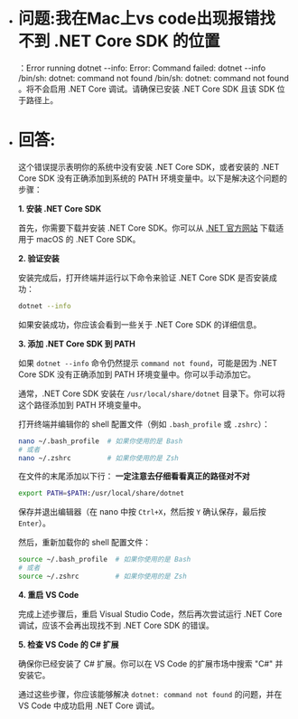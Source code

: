- # 问题:我在Mac上vs code出现报错找不到 .NET Core SDK 的位置
  ：Error running dotnet --info: Error: Command failed: dotnet --info
  /bin/sh: dotnet: command not found
  /bin/sh: dotnet: command not found 。将不会启用 .NET Core 调试。请确保已安装 .NET Core SDK 且该 SDK 位于路径上。

- # 回答:
  
  这个错误提示表明你的系统中没有安装 .NET Core SDK，或者安装的 .NET Core SDK 没有正确添加到系统的 PATH 环境变量中。以下是解决这个问题的步骤：
  
  **1. 安装 .NET Core SDK**
  
  首先，你需要下载并安装 .NET Core SDK。你可以从 [.NET 官方网站](https://dotnet.microsoft.com/download) 下载适用于 macOS 的 .NET Core SDK。
  
  **2. 验证安装**
  
  安装完成后，打开终端并运行以下命令来验证 .NET Core SDK 是否安装成功：
  
  ```sh
  dotnet --info
  ```
  
  如果安装成功，你应该会看到一些关于 .NET Core SDK 的详细信息。
  
  **3. 添加 .NET Core SDK 到 PATH**
  
  如果 `dotnet --info` 命令仍然提示 `command not found`，可能是因为 .NET Core SDK 没有正确添加到 PATH 环境变量中。你可以手动添加它。
  
  通常，.NET Core SDK 安装在 `/usr/local/share/dotnet` 目录下。你可以将这个路径添加到 PATH 环境变量中。
  
  打开终端并编辑你的 shell 配置文件（例如 `.bash_profile` 或 `.zshrc`）：
  
  ```sh
  nano ~/.bash_profile  # 如果你使用的是 Bash
  # 或者
  nano ~/.zshrc         # 如果你使用的是 Zsh
  ```
  
  在文件的末尾添加以下行：
  **一定注意去仔细看看真正的路径对不对**
  
  ```sh
  export PATH=$PATH:/usr/local/share/dotnet
  ```
  
  保存并退出编辑器（在 nano 中按 `Ctrl+X`，然后按 `Y` 确认保存，最后按 `Enter`）。
  
  然后，重新加载你的 shell 配置文件：
  
  ```sh
  source ~/.bash_profile  # 如果你使用的是 Bash
  # 或者
  source ~/.zshrc         # 如果你使用的是 Zsh
  ```
  
  **4. 重启 VS Code**
  
  完成上述步骤后，重启 Visual Studio Code，然后再次尝试运行 .NET Core 调试，应该不会再出现找不到 .NET Core SDK 的错误。
  
  **5. 检查 VS Code 的 C# 扩展**
  
  确保你已经安装了 C# 扩展。你可以在 VS Code 的扩展市场中搜索 "C#" 并安装它。
  
  通过这些步骤，你应该能够解决 `dotnet: command not found` 的问题，并在 VS Code 中成功启用 .NET Core 调试。
